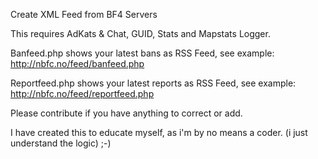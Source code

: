 Create XML Feed from BF4 Servers

This requires AdKats & Chat, GUID, Stats and Mapstats Logger.

Banfeed.php shows your latest bans as RSS Feed, see example: http://nbfc.no/feed/banfeed.php

Reportfeed.php shows your latest reports as RSS Feed, see example: http://nbfc.no/feed/reportfeed.php

Please contribute if you have anything to correct or add.


I have created this to educate myself, as i'm by no means a coder. (i just understand the logic) ;-)
